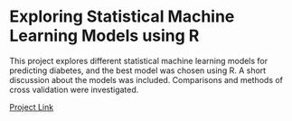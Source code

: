 # Exploring Statistical Machine Learning Models using R

This project explores different statistical machine learning models for predicting diabetes, and the best model was chosen using R. A short discussion about the models was included. Comparisons and methods of cross validation were investigated.

[Project Link](https://github.com/tahsinazad/Exploring-Statistical-Machine-Learning-Models-With-R/blob/main/RMarkdownPDF.pdf)
